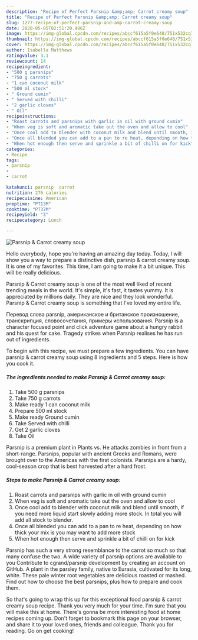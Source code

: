 ```yaml
---
description: "Recipe of Perfect Parsnip &amp;amp; Carrot creamy soup"
title: "Recipe of Perfect Parsnip &amp;amp; Carrot creamy soup"
slug: 1277-recipe-of-perfect-parsnip-and-amp-carrot-creamy-soup
date: 2020-05-05T02:51:20.486Z
image: https://img-global.cpcdn.com/recipes/abccf615a5f0e648/751x532cq70/parsnip-carrot-creamy-soup-recipe-main-photo.jpg
thumbnail: https://img-global.cpcdn.com/recipes/abccf615a5f0e648/751x532cq70/parsnip-carrot-creamy-soup-recipe-main-photo.jpg
cover: https://img-global.cpcdn.com/recipes/abccf615a5f0e648/751x532cq70/parsnip-carrot-creamy-soup-recipe-main-photo.jpg
author: Isabella Matthews
ratingvalue: 3.1
reviewcount: 14
recipeingredient:
- "500 g parsnips"
- "750 g carrots"
- "1 can coconut milk"
- "500 ml stock"
- " Ground cumin"
- " Served with chilli"
- "2 garlic cloves"
- " Oil"
recipeinstructions:
- "Roast carrots and parsnips with garlic in oil with ground cumin"
- "When veg is soft and aromatic take out the oven and allow to cool"
- "Once cool add to blender with coconut milk and blend until smooth, if you need more liquid start slowly adding more stock. In total you will add all stock to blender."
- "Once all blended you can add to a pan to re heat, depending on how thick your mix is you may want to add more stock"
- "When hot enough then serve and sprinkle a bit of chilli on for kick"
categories:
- Recipe
tags:
- parsnip
- 
- carrot

katakunci: parsnip  carrot 
nutrition: 276 calories
recipecuisine: American
preptime: "PT13M"
cooktime: "PT37M"
recipeyield: "3"
recipecategory: Lunch

---
```



![Parsnip &amp; Carrot creamy soup](https://img-global.cpcdn.com/recipes/abccf615a5f0e648/751x532cq70/parsnip-carrot-creamy-soup-recipe-main-photo.jpg)

Hello everybody, hope you're having an amazing day today. Today, I will show you a way to prepare a distinctive dish, parsnip &amp; carrot creamy soup. It is one of my favorites. This time, I am going to make it a bit unique. This will be really delicious.

Parsnip &amp; Carrot creamy soup is one of the most well liked of recent trending meals in the world. It's simple, it's fast, it tastes yummy. It is appreciated by millions daily. They are nice and they look wonderful. Parsnip &amp; Carrot creamy soup is something that I've loved my entire life.

Перевод слова parsnip, американское и британское произношение, транскрипция, словосочетания, примеры использования. Parsnip is a character focused point and click adventure game about a hungry rabbit and his quest for cake. Tragedy strikes when Parsnip realises he has run out of ingredients.


To begin with this recipe, we must prepare a few ingredients. You can have parsnip &amp; carrot creamy soup using 8 ingredients and 5 steps. Here is how you cook it.

<!--inarticleads1-->

##### The ingredients needed to make Parsnip &amp; Carrot creamy soup:

1. Take 500 g parsnips
1. Take 750 g carrots
1. Make ready 1 can coconut milk
1. Prepare 500 ml stock
1. Make ready  Ground cumin
1. Take  Served with chilli
1. Get 2 garlic cloves
1. Take  Oil


Parsnip is a premium plant in Plants vs. He attacks zombies in front from a short-range. Parsnips, popular with ancient Greeks and Romans, were brought over to the Americas with the first colonists. Parsnips are a hardy, cool-season crop that is best harvested after a hard frost. 

<!--inarticleads2-->

##### Steps to make Parsnip &amp; Carrot creamy soup:

1. Roast carrots and parsnips with garlic in oil with ground cumin
1. When veg is soft and aromatic take out the oven and allow to cool
1. Once cool add to blender with coconut milk and blend until smooth, if you need more liquid start slowly adding more stock. In total you will add all stock to blender.
1. Once all blended you can add to a pan to re heat, depending on how thick your mix is you may want to add more stock
1. When hot enough then serve and sprinkle a bit of chilli on for kick


Parsnip has such a very strong resemblance to the carrot so much so that many confuse the two. A wide variety of parsnip options are available to you Contribute to cgrand/parsnip development by creating an account on GitHub. A plant in the parsley family, native to Eurasia, cultivated for its long, white. These pale winter root vegetables are delicious roasted or mashed. Find out how to choose the best parsnips, plus how to prepare and cook them. 

So that's going to wrap this up for this exceptional food parsnip &amp; carrot creamy soup recipe. Thank you very much for your time. I'm sure that you will make this at home. There's gonna be more interesting food at home recipes coming up. Don't forget to bookmark this page on your browser, and share it to your loved ones, friends and colleague. Thank you for reading. Go on get cooking!
